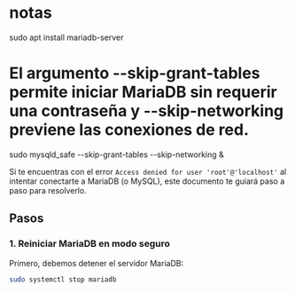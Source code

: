 # notas
sudo apt install mariadb-server

# El argumento --skip-grant-tables permite iniciar MariaDB sin requerir una contraseña y --skip-networking previene las conexiones de red.
sudo mysqld_safe --skip-grant-tables --skip-networking &

Si te encuentras con el error `Access denied for user 'root'@'localhost'` al intentar conectarte a MariaDB (o MySQL), este documento te guiará paso a paso para resolverlo.

## Pasos

### 1. Reiniciar MariaDB en modo seguro

Primero, debemos detener el servidor MariaDB:

```bash
sudo systemctl stop mariadb
